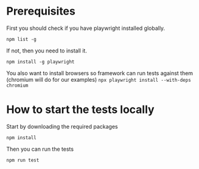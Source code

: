 # Prerequisites
First you should check if you have playwright installed globally.

`npm list -g`

If not, then you need to install it.

`npm install -g playwright`

You also want to install browsers so framework can run tests against them (chromium will do for our examples)
`npx playwright install --with-deps chromium`

# How to start the tests locally
Start by downloading the required packages

`npm install`

Then you can run the tests

`npm run test`